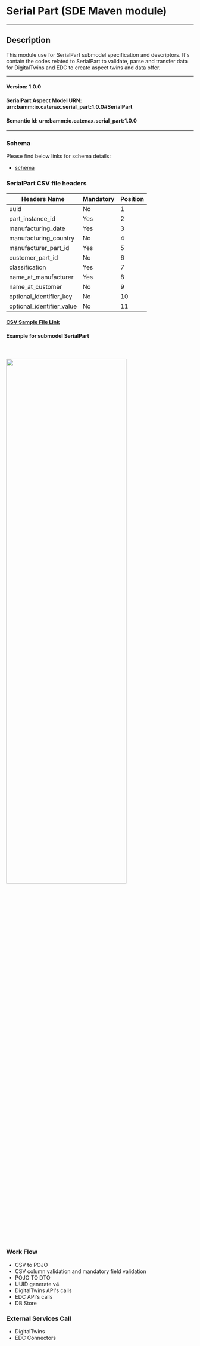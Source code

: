  # Serial Part (SDE Maven module)
---
## Description

This module use for SerialPart submodel specification and descriptors. It's contain the codes related to SerialPart to validate, parse and transfer data for DigitalTwins and EDC to create aspect twins and data offer.

---
#### Version: 1.0.0
#### SerialPart Aspect Model URN: urn:bamm:io.catenax.serial_part:1.0.0#SerialPart
#### Semantic Id: urn:bamm:io.catenax.serial_part:1.0.0
---

### Schema

Please find below links for schema details:

- [schema](src/main/resources/serial-part-typization.json)


### SerialPart CSV file headers

| Headers Name       	       		| Mandatory                     | Position 	|
|-------------------------------	|-----------------------------	|--------	|
| uuid		                   		| No		             		|    1     	|
| part_instance_id			   		| Yes					      	|    2    	|
| manufacturing_date    			| Yes 							| 	 3	   	|
| manufacturing_country  	    	| No                           	| 	 4	  	|
| manufacturer_part_id 		      	| Yes                           | 	 5	  	|
| customer_part_id		    		| No                     		| 	 6	 	|
| classification		 			| Yes                           |    7 	 	|
| name_at_manufacturer	 			| Yes                           |    8 	 	|
| name_at_customer	 				| No                           	|    9 	 	|
| optional_identifier_key	 		| No                           	|    10 	|
| optional_identifier_value			| No                           	|    11 	|


#### [CSV Sample File Link]

#### Example for submodel SerialPart

<br/><br/><img src="src/main/resources/images/serialparttypization.png" height="60%" width="80%"/><br/><br/>

### Work Flow 

 - CSV to POJO
 - CSV column validation and mandatory field validation
 - POJO TO DTO
 - UUID generate v4
 - DigitalTwins API's calls 
 - EDC API's calls
 - DB Store
 
### External Services Call

 - DigitalTwins
 - EDC Connectors
 
[CSV Sample File Link]: src/main/resources/serialPartTypization.csv
